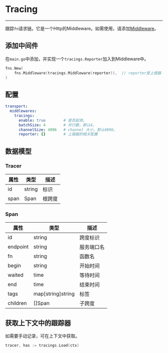 # Tracing

------

跟踪`fn`请求链。它是一个Http的Middleware。如需使用，请添加[Middleware](https://github.com/aacfactory/fns/blob/main/docs/trasnport.md#Middleware)。

## 添加中间件
在`main.go`中添加，并实现一个`tracings.Reporter`加入到Middleware中。
```go
fns.New(
	fns.Middleware(tracings.Middleware(reporter)),  // reporter是上报器
)
```

## 配置
```yaml
transport:
  middlewares:
    tracings:
      enable: true        # 是否起效。
      batchSize: 4        # 并行数，默认4。
      channelSize: 4096   # channel 大小，默认4096。
      reporter: {}        # 上报器的相关配置
```

## 数据模型
### Tracer
| 属性   | 类型     | 描述  |
|------|--------|-----|
| id   | string | 标识  |
| span | Span   | 根跨度 |

### Span

| 属性       | 类型                | 描述    |
|----------|-------------------|-------|
| id       | string            | 跨度标识  |
| endpoint | string            | 服务端口名 |
| fn       | string            | 函数名   |
| begin    | string            | 开始时间  |
| waited   | time              | 等待时间  |
| end      | time              | 结束时间  |
| tags     | map[string]string | 标签    |
| children | []Span            | 子跨度   |

## 获取上下文中的跟踪器
如需要手动记录，可在上下文中获取。
```go
tracer, has := tracings.Load(ctx)
```
